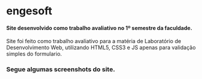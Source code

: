 # engesoft
#### Site desenvolvido como trabalho avaliativo no 1º semestre da faculdade.

Site foi feito como trabalho avaliativo para a matéria de Laboratório de Desenvolvimento Web, utilizando HTML5, CSS3 e JS apenas para validação simples do formulario.

### Segue algumas screenshots do site.
